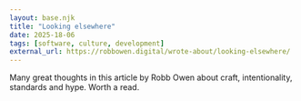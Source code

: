 ```yaml
---
layout: base.njk
title: "Looking elsewhere"
date: 2025-18-06
tags: [software, culture, development]
external_url: https://robbowen.digital/wrote-about/looking-elsewhere/
---
```


Many great thoughts in this article by Robb Owen about craft, intentionality, standards and hype. Worth a read.